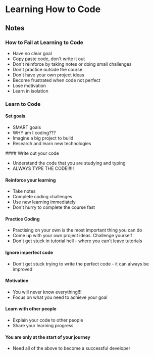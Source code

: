 # Learning How to Code

## Notes

### How to Fail at Learning to Code

- Have no clear goal
- Copy paste code, don't write it out
- Don't reinforce by taking notes or doing small challenges
- Don't practice outside the course
- Don't have your own project ideas
- Become frustrated when code not perfect
- Lose motivation
- Learn in isolation

### Learn to Code

#### Set goals

- SMART goals
- WHY am I coding???
- Imagine a big project to build
- Research and learn new technologies

#### Write out your code

- Understand the code that you are studying and typing
- ALWAYS TYPE THE CODE!!!!!

#### Reinforce your learning

- Take notes
- Complete coding challenges
- Use new learning immediately
- Don't hurry to complete the course fast

#### Practice Coding

- Practising on your own is the most important thing you can do
- Come up with your own project ideas. Challenge yourself
- Don't get stuck in tutorial hell - where you can't leave tutorials

#### Ignore imperfect code

- Don't get stuck trying to write the perfect code - it can always be improved

#### Motivation

- You will never know everything!!!
- Focus on what you need to achieve your goal

#### Learn with other people

- Explain your code to other people
- Share your learning progress

#### You are only at the start of your journey

- Need all of the above to become a successful developer
